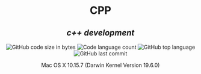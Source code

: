 <h1 align="center">
	CPP
</h1>
<h2 align="center">
	<b><i>c++ development</i></b><br>
</h2>

<p align="center">
	<img alt="GitHub code size in bytes" src="https://img.shields.io/github/languages/code-size/psimarro-g/CPP?color=lightblue" />
	<img alt="Code language count" src="https://img.shields.io/github/languages/count/psimarro-g/CPP?color=yellow" />
	<img alt="GitHub top language" src="https://img.shields.io/github/languages/top/psimarro-g/CPP?color=blue" />
	<img alt="GitHub last commit" src="https://img.shields.io/github/last-commit/psimarro-g/CPP?color=green" />
</p>

<p align="center">
	Mac OS X 10.15.7 (Darwin Kernel Version 19.6.0)<br>
</p>
